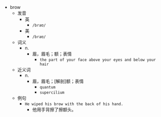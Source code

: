 - brow
  - 发音
    - 英
      - `/braʊ/`
    - 美
      - `/braʊ/`
  - 词义
    - n.
      - 眉，眉毛；额；表情
        - `the part of your face above your eyes and below your hair`
  - 近义词
    - n.
      - 眉，眉毛；[解剖]额；表情
        - `quantum`
        - `supercilium`
  - 例句
    - `He wiped his brow with the back of his hand.`
      - 他用手背擦了擦额头。

